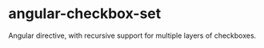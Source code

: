 angular-checkbox-set
====================

Angular directive, with recursive support for multiple layers of checkboxes.
